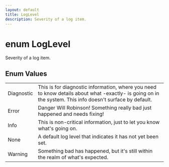 ```yaml
---
layout: default
title: LogLevel
description: Severity of a log item.
---
```

# enum LogLevel

Severity of a log item.

## Enum Values

|  |  |
|--|--|
|Diagnostic|This is for diagnostic information, where you need to know details about what -exactly- is going on in the system. This info doesn't surface by default.|
|Error|Danger Will Robinson! Something really bad just happened and needs fixing!|
|Info|This is non-critical information, just to let you know what's going on.|
|None|A default log level that indicates it has not yet been set.|
|Warning|Something bad has happened, but it's still within the realm of what's expected.|
